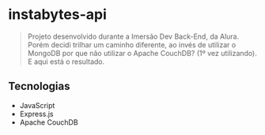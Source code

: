 # instabytes-api
> Projeto desenvolvido durante a Imersão Dev Back-End, da Alura. Porém decidi trilhar um caminho diferente, ao invés de utilizar o MongoDB por que não utilizar o Apache CouchDB? (1º vez utilizando). E aqui está o resultado.

## Tecnologias
* JavaScript
* Express.js
* Apache CouchDB

